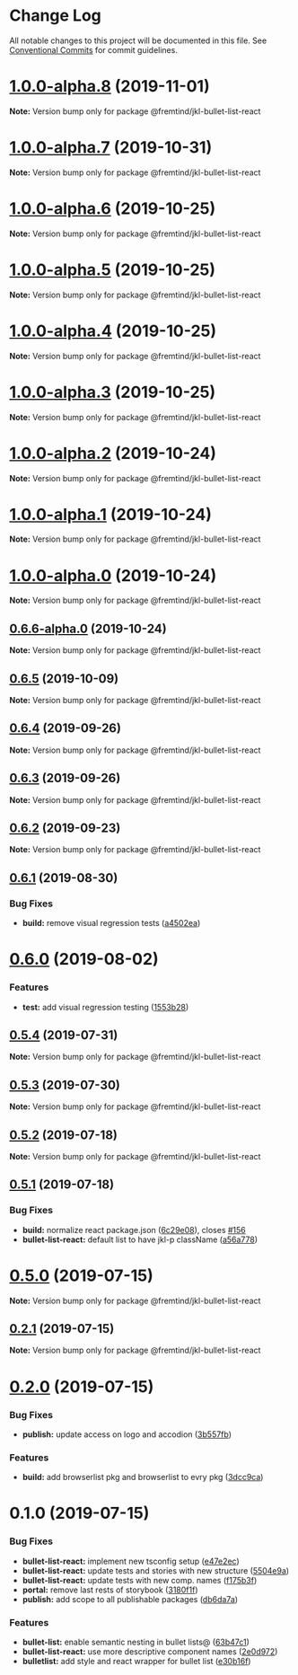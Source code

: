 # Change Log

All notable changes to this project will be documented in this file.
See [Conventional Commits](https://conventionalcommits.org) for commit guidelines.

# [1.0.0-alpha.8](https://github.com/fremtind/jokul/compare/@fremtind/jkl-bullet-list-react@1.0.0-alpha.7...@fremtind/jkl-bullet-list-react@1.0.0-alpha.8) (2019-11-01)

**Note:** Version bump only for package @fremtind/jkl-bullet-list-react





# [1.0.0-alpha.7](https://github.com/fremtind/jokul/compare/@fremtind/jkl-bullet-list-react@1.0.0-alpha.6...@fremtind/jkl-bullet-list-react@1.0.0-alpha.7) (2019-10-31)

**Note:** Version bump only for package @fremtind/jkl-bullet-list-react





# [1.0.0-alpha.6](https://github.com/fremtind/jokul/compare/@fremtind/jkl-bullet-list-react@1.0.0-alpha.5...@fremtind/jkl-bullet-list-react@1.0.0-alpha.6) (2019-10-25)

**Note:** Version bump only for package @fremtind/jkl-bullet-list-react





# [1.0.0-alpha.5](https://github.com/fremtind/jokul/compare/@fremtind/jkl-bullet-list-react@1.0.0-alpha.4...@fremtind/jkl-bullet-list-react@1.0.0-alpha.5) (2019-10-25)

**Note:** Version bump only for package @fremtind/jkl-bullet-list-react





# [1.0.0-alpha.4](https://github.com/fremtind/jokul/compare/@fremtind/jkl-bullet-list-react@1.0.0-alpha.3...@fremtind/jkl-bullet-list-react@1.0.0-alpha.4) (2019-10-25)

**Note:** Version bump only for package @fremtind/jkl-bullet-list-react





# [1.0.0-alpha.3](https://github.com/fremtind/jokul/compare/@fremtind/jkl-bullet-list-react@1.0.0-alpha.2...@fremtind/jkl-bullet-list-react@1.0.0-alpha.3) (2019-10-25)

**Note:** Version bump only for package @fremtind/jkl-bullet-list-react





# [1.0.0-alpha.2](https://github.com/fremtind/jokul/compare/@fremtind/jkl-bullet-list-react@1.0.0-alpha.1...@fremtind/jkl-bullet-list-react@1.0.0-alpha.2) (2019-10-24)

**Note:** Version bump only for package @fremtind/jkl-bullet-list-react





# [1.0.0-alpha.1](https://github.com/fremtind/jokul/compare/@fremtind/jkl-bullet-list-react@1.0.0-alpha.0...@fremtind/jkl-bullet-list-react@1.0.0-alpha.1) (2019-10-24)

**Note:** Version bump only for package @fremtind/jkl-bullet-list-react





# [1.0.0-alpha.0](https://github.com/fremtind/jokul/compare/@fremtind/jkl-bullet-list-react@0.6.6-alpha.0...@fremtind/jkl-bullet-list-react@1.0.0-alpha.0) (2019-10-24)

**Note:** Version bump only for package @fremtind/jkl-bullet-list-react





## [0.6.6-alpha.0](https://github.com/fremtind/jokul/compare/@fremtind/jkl-bullet-list-react@0.6.5...@fremtind/jkl-bullet-list-react@0.6.6-alpha.0) (2019-10-24)

**Note:** Version bump only for package @fremtind/jkl-bullet-list-react





## [0.6.5](https://github.com/fremtind/jokul/compare/@fremtind/jkl-bullet-list-react@0.6.4...@fremtind/jkl-bullet-list-react@0.6.5) (2019-10-09)

**Note:** Version bump only for package @fremtind/jkl-bullet-list-react





## [0.6.4](https://github.com/fremtind/jokul/compare/@fremtind/jkl-bullet-list-react@0.6.3...@fremtind/jkl-bullet-list-react@0.6.4) (2019-09-26)

**Note:** Version bump only for package @fremtind/jkl-bullet-list-react





## [0.6.3](https://github.com/fremtind/jokul/compare/@fremtind/jkl-bullet-list-react@0.6.2...@fremtind/jkl-bullet-list-react@0.6.3) (2019-09-26)

**Note:** Version bump only for package @fremtind/jkl-bullet-list-react





## [0.6.2](https://github.com/fremtind/jokul/compare/@fremtind/jkl-bullet-list-react@0.6.1...@fremtind/jkl-bullet-list-react@0.6.2) (2019-09-23)

**Note:** Version bump only for package @fremtind/jkl-bullet-list-react





## [0.6.1](https://github.com/fremtind/jokul/compare/@fremtind/jkl-bullet-list-react@0.6.0...@fremtind/jkl-bullet-list-react@0.6.1) (2019-08-30)


### Bug Fixes

* **build:** remove visual regression tests ([a4502ea](https://github.com/fremtind/jokul/commit/a4502ea))





# [0.6.0](https://github.com/fremtind/jokul/compare/@fremtind/jkl-bullet-list-react@0.5.4...@fremtind/jkl-bullet-list-react@0.6.0) (2019-08-02)


### Features

* **test:** add visual regression testing ([1553b28](https://github.com/fremtind/jokul/commit/1553b28))





## [0.5.4](https://github.com/fremtind/jokul/compare/@fremtind/jkl-bullet-list-react@0.5.3...@fremtind/jkl-bullet-list-react@0.5.4) (2019-07-31)

**Note:** Version bump only for package @fremtind/jkl-bullet-list-react





## [0.5.3](https://github.com/fremtind/jokul/compare/@fremtind/jkl-bullet-list-react@0.5.2...@fremtind/jkl-bullet-list-react@0.5.3) (2019-07-30)

**Note:** Version bump only for package @fremtind/jkl-bullet-list-react





## [0.5.2](https://github.com/fremtind/jokul/compare/@fremtind/jkl-bullet-list-react@0.5.1...@fremtind/jkl-bullet-list-react@0.5.2) (2019-07-18)

**Note:** Version bump only for package @fremtind/jkl-bullet-list-react





## [0.5.1](https://github.com/fremtind/jokul/compare/@fremtind/jkl-bullet-list-react@0.5.0...@fremtind/jkl-bullet-list-react@0.5.1) (2019-07-18)


### Bug Fixes

* **build:** normalize react package.json ([6c29e08](https://github.com/fremtind/jokul/commit/6c29e08)), closes [#156](https://github.com/fremtind/jokul/issues/156)
* **bullet-list-react:** default list to have jkl-p className ([a56a778](https://github.com/fremtind/jokul/commit/a56a778))





# [0.5.0](https://github.com/fremtind/jokul/compare/@fremtind/jkl-bullet-list-react@0.2.1...@fremtind/jkl-bullet-list-react@0.5.0) (2019-07-15)

**Note:** Version bump only for package @fremtind/jkl-bullet-list-react





## [0.2.1](https://github.com/fremtind/jokul/compare/@fremtind/jkl-bullet-list-react@0.2.0...@fremtind/jkl-bullet-list-react@0.2.1) (2019-07-15)

**Note:** Version bump only for package @fremtind/jkl-bullet-list-react





# [0.2.0](https://github.com/fremtind/jokul/compare/@fremtind/jkl-bullet-list-react@0.1.0...@fremtind/jkl-bullet-list-react@0.2.0) (2019-07-15)

### Bug Fixes

-   **publish:** update access on logo and accodion ([3b557fb](https://github.com/fremtind/jokul/commit/3b557fb))

### Features

-   **build:** add browserlist pkg and browserlist to evry pkg ([3dcc9ca](https://github.com/fremtind/jokul/commit/3dcc9ca))

# 0.1.0 (2019-07-15)

### Bug Fixes

-   **bullet-list-react:** implement new tsconfig setup ([e47e2ec](https://github.com/fremtind/jokul/commit/e47e2ec))
-   **bullet-list-react:** update tests and stories with new structure ([5504e9a](https://github.com/fremtind/jokul/commit/5504e9a))
-   **bullet-list-react:** update tests with new comp. names ([f175b3f](https://github.com/fremtind/jokul/commit/f175b3f))
-   **portal:** remove last rests of storybook ([3180f1f](https://github.com/fremtind/jokul/commit/3180f1f))
-   **publish:** add scope to all publishable packages ([db6da7a](https://github.com/fremtind/jokul/commit/db6da7a))

### Features

-   **bullet-list:** enable semantic nesting in bullet lists@ ([63b47c1](https://github.com/fremtind/jokul/commit/63b47c1))
-   **bullet-list-react:** use more descriptive component names ([2e0d972](https://github.com/fremtind/jokul/commit/2e0d972))
-   **bulletlist:** add style and react wrapper for bullet list ([e30b16f](https://github.com/fremtind/jokul/commit/e30b16f))
